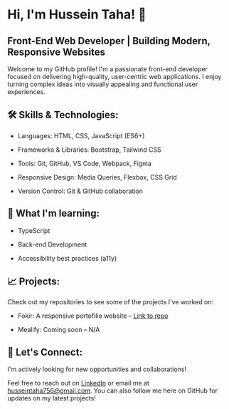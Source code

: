 # Hi, I'm Hussein Taha! 👋

## Front-End Web Developer | Building Modern, Responsive Websites
Welcome to my GitHub profile! I'm a passionate front-end developer focused on delivering high-quality, user-centric web applications. I enjoy turning complex ideas into visually appealing and functional user experiences.

## 🛠️ Skills & Technologies:
- Languages: HTML, CSS, JavaScript (ES6+)

- Frameworks & Libraries: Bootstrap, Tailwind CSS

- Tools: Git, GitHub, VS Code, Webpack, Figma

- Responsive Design: Media Queries, Flexbox, CSS Grid

- Version Control: Git & GitHub collaboration

## 🌱 What I'm learning:
- TypeScript

- Back-end Development

- Accessibility best practices (a11y)

## 📈 Projects:

Check out my repositories to see some of the projects I've worked on:

- Fokir: A responsive portofilio website – [Link to repo](https://github.com/NothingAroundUs/Fokir)

- Mealify: Coming soon – N/A

## 🚀 Let's Connect:
I'm actively looking for new opportunities and collaborations!

Feel free to reach out on [LinkedIn](https://www.linkedin.com/in/hussein-taha-b43ba32a4/?trk=opento_sprofile_topcard) or email me at [husseintaha756@gmail.com](mailto:husseintaha756@gmail.com). You can also follow me here on GitHub for updates on my latest projects!
